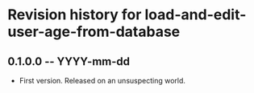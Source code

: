 # Revision history for load-and-edit-user-age-from-database

## 0.1.0.0 -- YYYY-mm-dd

* First version. Released on an unsuspecting world.

